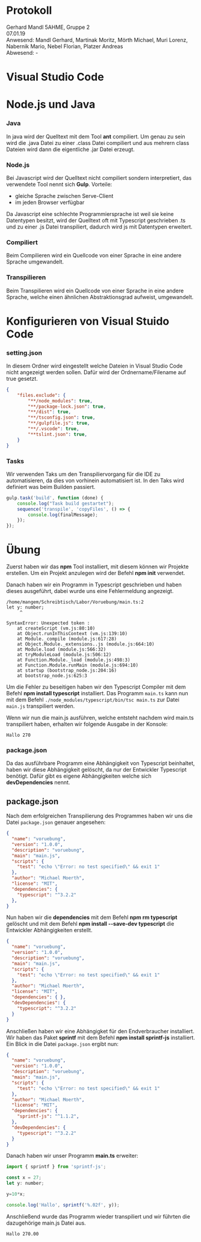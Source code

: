 # Protokoll
Gerhard Mandl 
5AHME, Gruppe 2  
07.01.19  
Anwesend: Mandl Gerhard, Martinak Moritz, Mörth Michael, Muri Lorenz, Nabernik Mario, Nebel Florian, Platzer Andreas  
Abwesend: -

# Visual Studio Code 



# Node.js und Java

### Java
In java wird der Quelltext mit dem Tool __ant__ compiliert. Um genau zu sein wird die .java Datei zu einer .class Datei compiliert und aus mehrern class Dateien wird dann die eigentliche .jar Datei erzeugt.

### Node.js
Bei Javascript wird der Quelltext nicht compiliert sondern interpretiert, das verwendete Tool nennt sich __Gulp__.
Vorteile: 
+ gleiche Sprache zwischen Serve-Client  
+ im jeden Browser verfügbar

Da Javascript eine schlechte Programmiersprache ist weil sie keine Datentypen besitzt, wird der Quelltext oft mit Typescript geschrieben .ts und zu einer .js Datei transpiliert, dadurch wird js mit Datentypen erweitert. 

### Compiliert
Beim Compilieren wird ein Quellcode von einer Sprache in eine andere Sprache umgewandelt.

### Transpilieren
Beim Transpilieren wird ein Quellcode von einer Sprache in eine andere Sprache, welche einen ähnlichen Abstraktionsgrad aufweist, umgewandelt.



# Konfigurieren von Visual Stuido Code

### setting.json
In diesem Ordner wird eingestellt welche Dateien in Visual Studio Code nicht angezeigt werden sollen.
Dafür wird der Ordnername/Filename auf true gesetzt. 
```json
{
	"files.exclude": {
		"**/node_modules": true,
		"**/package-lock.json": true,
		"**/dist": true,
		"**/tsconfig.json": true,
		"**/gulpfile.js": true,
		"**/.vscode": true,
		"**tslint.json": true,
	}
}
```

### Tasks
Wir verwenden Taks um den Transpiliervorgang für die IDE zu automatisieren, da dies von vorhinein automatisiert ist. In den Taks wird definiert was beim Builden passiert.
```js
gulp.task('build', function (done) {
    console.log("Task build gestartet");
    sequence('transpile', 'copyFiles', () => {
        console.log(finalMessage);
    });
});
```

# Übung

Zuerst haben wir das __npm__ Tool installiert, mit diesem können wir Projekte erstellen.
Um ein Projekt anzulegen wird der Befehl __npm init__ verwendet.

Danach haben wir ein Programm in Typescript geschrieben und haben dieses ausgeführt, dabei wurde uns eine Fehlermeldung angezeigt.
```
/home/mangem/Schreibtisch/Labor/Voruebung/main.ts:2
let y: number;
     ^

SyntaxError: Unexpected token :
    at createScript (vm.js:80:10)
    at Object.runInThisContext (vm.js:139:10)
    at Module._compile (module.js:617:28)
    at Object.Module._extensions..js (module.js:664:10)
    at Module.load (module.js:566:32)
    at tryModuleLoad (module.js:506:12)
    at Function.Module._load (module.js:498:3)
    at Function.Module.runMain (module.js:694:10)
    at startup (bootstrap_node.js:204:16)
    at bootstrap_node.js:625:3
```

Um die Fehler zu beseitigen haben wir den Typescript Compiler mit dem Befehl __npm install typescript__ installiert.
Das Programm `main.ts` kann nun mit dem Befehl `./node_modules/typescript/bin/tsc main.ts` zur Datei `main.js` transpiliert werden.

Wenn wir nun die main.js ausführen, welche entsteht nachdem wird main.ts transpiliert haben, erhalten wir folgende Ausgabe in der Konsole: 
```
Hallo 270
```

### package.json
Da das ausführbare Programm eine Abhängigkeit von Typescript beinhaltet, haben wir diese Abhängigkeit gelöscht, da nur der Entwickler Typescript benötigt. Dafür gibt es eigene Abhängigkeiten welche sich __devDependencies__ nennt.

## package.json
Nach dem erfolgreichen Transpilierung des Programmes haben wir uns die Datei `package.json` genauer angesehen:
```json
{
  "name": "voruebung",
  "version": "1.0.0",
  "description": "voruebung",
  "main": "main.js",
  "scripts": {
    "test": "echo \"Error: no test specified\" && exit 1"
  },
  "author": "Michael Moerth",
  "license": "MIT",
  "dependencies": {
    "typescript": "^3.2.2"
  },
}
```

Nun haben wir die __dependencies__ mit dem Befehl __npm rm typescript__ gelöscht und mit dem Befehl __npm install --save-dev typescript__ die Entwickler Abhängigkeiten erstellt.
```json
{
  "name": "voruebung",
  "version": "1.0.0",
  "description": "voruebung",
  "main": "main.js",
  "scripts": {
    "test": "echo \"Error: no test specified\" && exit 1"
  },
  "author": "Michael Moerth",
  "license": "MIT",
  "dependencies": { },
  "devDependencies": {
    "typescript": "^3.2.2"
  }
}
```

Anschließen haben wir eine Abhängigket für den Endverbraucher installiert. Wir haben das Paket __sprintf__ mit dem Befehl __npm install sprintf-js__ installiert.
Ein Blick in die Datei `package.json` ergibt nun:  
```json
{
  "name": "voruebung",
  "version": "1.0.0",
  "description": "voruebung",
  "main": "main.js",
  "scripts": {
    "test": "echo \"Error: no test specified\" && exit 1"
  },
  "author": "Michael Moerth",
  "license": "MIT",
  "dependencies": {
    "sprintf-js": "^1.1.2",
  },
  "devDependencies": {
    "typescript": "^3.2.2"
  }
}
```

Danach haben wir unser Programm __main.ts__ erweiter:
```js
import { sprintf } from 'sprintf-js';

const x = 27;
let y: number;

y=10*x;

console.log('Hallo', sprintf('%.02f', y));
```

Anschließend wurde das Programm wieder transpiliert und wir führten die dazugehörige main.js Datei aus.
```
Hallo 270.00
```
